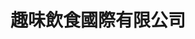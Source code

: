 ---
title: "趣味飲食國際有限公司"
description: "趣味飲食國際有限公司"
layout: shop
keywords:
  - 美食競賽
  - 台灣美食
  - 美食精選
datePublished: "2025-06-30"
dateModified: "2025-07-06"
city: ""
district: ""
address: ""
phone: ""
geo: ""
google_map: ""
footinder: ""
official: "https://www.instagram.com/yi.shui2024"
award:
  - name: "台北國際牛肉麵節"
    year: "2024"
    entries:
      - group: "調理包組"
        cooking_style: "清燉"
        rank: ""

---